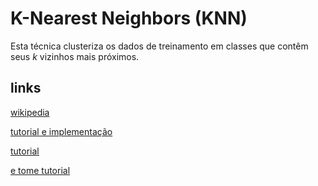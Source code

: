 # K-Nearest Neighbors (KNN)

Esta técnica clusteriza os dados de treinamento em classes que contêm seus *k* vizinhos mais próximos.

## links

[wikipedia](https://en.wikipedia.org/wiki/K-nearest_neighbors_algorithm)

[tutorial e implementação](http://machinelearningmastery.com/tutorial-to-implement-k-nearest-neighbors-in-python-from-scratch/)

[tutorial](https://kevinzakka.github.io/2016/07/13/k-nearest-neighbor/)

[e tome tutorial](https://www.dataquest.io/blog/k-nearest-neighbors-in-python/)
